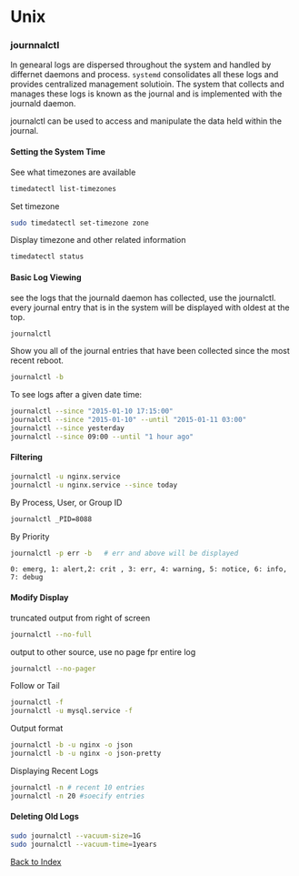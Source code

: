 # Unix

### journnalctl
 In genearal logs are dispersed throughout the system and handled by differnet daemons and process.
 `systemd` consolidates all these logs and provides centralized management solutioin.
 The system that collects and manages these logs is known as the journal and is implemented with the journald daemon.

 journalctl can be used to access and manipulate the data held within the journal.
 
 #### Setting the System Time
 See what timezones are available
 ```bash
 timedatectl list-timezones
 ```
 Set timezone
 ```bash
 sudo timedatectl set-timezone zone
 ```
 Display timezone and other related information
 ```bash
 timedatectl status
 ```
 #### Basic Log Viewing
see the logs that the journald daemon has collected, use the journalctl.
every journal entry that is in the system will be displayed with oldest at the top.
```bash
journalctl
```
Show you all of the journal entries that have been collected since the most recent reboot.
```bash
journalctl -b
```
To see logs after a given date time:
```bash
journalctl --since "2015-01-10 17:15:00"
journalctl --since "2015-01-10" --until "2015-01-11 03:00"
journalctl --since yesterday
journalctl --since 09:00 --until "1 hour ago"
```

#### Filtering
```bash
journalctl -u nginx.service
journalctl -u nginx.service --since today
```
By Process, User, or Group ID
```bash
journalctl _PID=8088
```
By Priority
```bash
journalctl -p err -b   # err and above will be displayed
```
`0: emerg, 1: alert,2: crit , 3: err, 4: warning, 5: notice, 6: info, 7: debug`

#### Modify Display
truncated output from right of screen
```bash
journalctl --no-full
```
output to other source, use no page fpr entire log
```bash
journalctl --no-pager
```
Follow or Tail
```bash
journalctl -f
journalctl -u mysql.service -f
```
Output format
```bash
journalctl -b -u nginx -o json
journalctl -b -u nginx -o json-pretty
```
Displaying Recent Logs
```bash
journalctl -n # recent 10 entries
journalctl -n 20 #soecify entries
```
#### Deleting Old Logs

```bash
sudo journalctl --vacuum-size=1G
sudo journalctl --vacuum-time=1years
``` 
[Back to Index](README.md)

